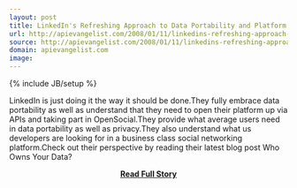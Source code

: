 ```yaml
---
layout: post
title: LinkedIn's Refreshing Approach to Data Portability and Platform Openess
url: http://apievangelist.com/2008/01/11/linkedins-refreshing-approach-to-data-portability-and-platform-openess/
source: http://apievangelist.com/2008/01/11/linkedins-refreshing-approach-to-data-portability-and-platform-openess/
domain: apievangelist.com
image: 
---
```

{% include JB/setup %}<p>LinkedIn is just doing it the way it should be done.They fully embrace data portability as well as understand that they need to open their platform up via APIs and taking part in OpenSocial.They provide what average users need in data portability as well as privacy.They also understand what us developers are looking for in a business class social networking platform.Check out their perspective by reading their latest blog post Who Owns Your Data?</p>
<center><p><a href="http://apievangelist.com/2008/01/11/linkedins-refreshing-approach-to-data-portability-and-platform-openess/" style='padding:25px; font-sze:18px; font-weight: bold;'>Read Full Story</a></p></center>
